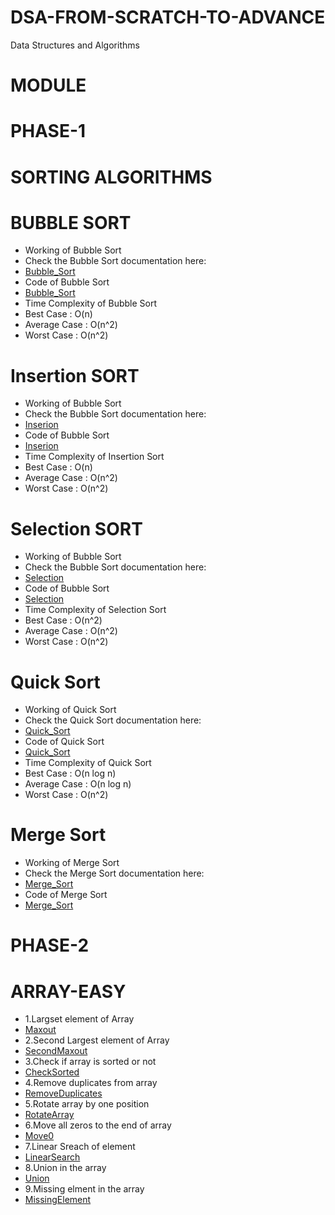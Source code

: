 # DSA-FROM-SCRATCH-TO-ADVANCE
Data Structures and Algorithms

# MODULE
# PHASE-1
  # SORTING ALGORITHMS
  # BUBBLE SORT
  - Working of Bubble Sort
  - Check the Bubble Sort documentation here:  
  - [Bubble_Sort](https://github.com/vinayakmishra4/DSA-FROM-SCRATCH-TO-ADVANCE/blob/main/Sort-Algo/Bubble_Sort.txt)
  - Code of Bubble Sort
  - [Bubble_Sort](https://github.com/vinayakmishra4/DSA-FROM-SCRATCH-TO-ADVANCE/blob/main/Sort-Algo/Bubble_Sort.java)
  - Time Complexity of Bubble Sort
  - Best Case : O(n)
  - Average Case : O(n^2)
  - Worst Case : O(n^2)

  # Insertion SORT
  - Working of Bubble Sort
  - Check the Bubble Sort documentation here:  
  - [Inserion](https://github.com/vinayakmishra4/DSA-FROM-SCRATCH-TO-ADVANCE/blob/main/Sort-Algo/Inserion_Sort.txt)
  - Code of Bubble Sort
  - [Inserion](https://github.com/vinayakmishra4/DSA-FROM-SCRATCH-TO-ADVANCE/blob/main/Sort-Algo/Inserion_Sort.java)
  - Time Complexity of Insertion Sort
  - Best Case : O(n)
  - Average Case : O(n^2)
  - Worst Case : O(n^2)

  # Selection SORT
  - Working of Bubble Sort
  - Check the Bubble Sort documentation here:  
  - [Selection](https://github.com/vinayakmishra4/DSA-FROM-SCRATCH-TO-ADVANCE/blob/main/Sort-Algo/Selection_Sort.txt)
  - Code of Bubble Sort
  - [Selection](https://github.com/vinayakmishra4/DSA-FROM-SCRATCH-TO-ADVANCE/blob/main/Sort-Algo/Selection.java)
  - Time Complexity of Selection Sort
  - Best Case : O(n^2)
  - Average Case : O(n^2)
  - Worst Case : O(n^2)

  # Quick Sort
  - Working of Quick Sort
  - Check the Quick Sort documentation here:
  - [Quick_Sort](https://github.com/vinayakmishra4/DSA-FROM-SCRATCH-TO-ADVANCE/blob/main/Sort-Algo/Quick_Sort.txt)
  - Code of Quick Sort
  - [Quick_Sort](https://github.com/vinayakmishra4/DSA-FROM-SCRATCH-TO-ADVANCE/blob/main/Sort-Algo/Quick_Sort.java)
  - Time Complexity of Quick Sort
  - Best Case : O(n log n)
  - Average Case : O(n log n)
  - Worst Case : O(n^2)

  # Merge Sort
  - Working of Merge Sort
  - Check the Merge Sort documentation here:
  - [Merge_Sort](https://github.com/vinayakmishra4/DSA-FROM-SCRATCH-TO-ADVANCE/blob/main/Sort-Algo/Merge_sort.txt)
  - Code of Merge Sort
  - [Merge_Sort](https://github.com/vinayakmishra4/DSA-FROM-SCRATCH-TO-ADVANCE/blob/main/Sort-Algo/Merge_sort.java)

# PHASE-2
  # ARRAY-EASY
  - 1.Largset element of Array
  - [Maxout](https://github.com/vinayakmishra4/DSA-FROM-SCRATCH-TO-ADVANCE/blob/main/Easy-Array/Maxout.java)
  - 2.Second Largest element of Array
  - [SecondMaxout](https://github.com/vinayakmishra4/DSA-FROM-SCRATCH-TO-ADVANCE/blob/main/Easy-Array/SecondMaxout.java)
  - 3.Check if array is sorted or not
  - [CheckSorted](https://github.com/vinayakmishra4/DSA-FROM-SCRATCH-TO-ADVANCE/blob/main/Easy-Array/Sortedornot)
  - 4.Remove duplicates from array
  - [RemoveDuplicates](https://github.com/vinayakmishra4/DSA-FROM-SCRATCH-TO-ADVANCE/blob/main/Easy-Array/Remove.java)
  - 5.Rotate array by one position
  - [RotateArray](https://github.com/vinayakmishra4/DSA-FROM-SCRATCH-TO-ADVANCE/blob/main/Easy-Array/RotateLeft.java)
  - 6.Move all zeros to the end of array
  - [Move0](https://github.com/vinayakmishra4/DSA-FROM-SCRATCH-TO-ADVANCE/blob/main/Easy-Array/Move0.java)
  - 7.Linear Sreach of element
  - [LinearSearch](https://github.com/vinayakmishra4/DSA-FROM-SCRATCH-TO-ADVANCE/blob/main/Easy-Array/Linear.java)
  - 8.Union in the array
  - [Union](https://github.com/vinayakmishra4/DSA-FROM-SCRATCH-TO-ADVANCE/blob/main/Easy-Array/Union.java)
  - 9.Missing elment in the array
  - [MissingElement](https://github.com/vinayakmishra4/DSA-FROM-SCRATCH-TO-ADVANCE/blob/main/Easy-Array/Missing.java)


